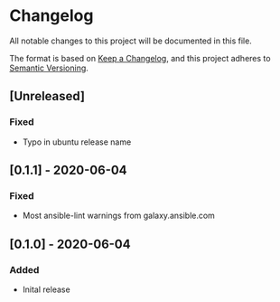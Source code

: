 # Changelog
All notable changes to this project will be documented in this file.

The format is based on [Keep a Changelog](https://keepachangelog.com/en/1.0.0/),
and this project adheres to [Semantic Versioning](https://semver.org/spec/v2.0.0.html).

## [Unreleased]
### Fixed
- Typo in ubuntu release name

## [0.1.1] - 2020-06-04
### Fixed
- Most ansible-lint warnings from galaxy.ansible.com

## [0.1.0] - 2020-06-04
### Added
- Inital release
